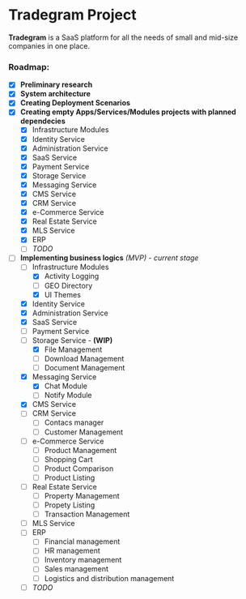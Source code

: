 # Tradegram Project

**Tradegram** is a SaaS platform for all the needs of small and mid-size companies in one place.

### Roadmap:
 - [X] **Preliminary research**
 - [X] **System architecture**
 - [X] **Creating Deployment Scenarios**
 - [X] **Creating empty Apps/Services/Modules projects with planned dependecies**
   - [X] Infrastructure Modules
   - [X] Identity Service
   - [X] Administration Service
   - [X] SaaS Service
   - [X] Payment Service
   - [X] Storage Service
   - [X] Messaging Service
   - [X] CMS Service
   - [X] CRM Service
   - [X] e-Commerce Service
   - [X] Real Estate Service
   - [X] MLS Service
   - [X] ERP 
   - [ ] *TODO*
 - [ ] **Implementing	business logics** *(MVP)* - *current stage* 
   - [ ] Infrastructure Modules
     - [X] Activity Logging
     - [ ] GEO Directory
     - [X] UI Themes
   - [X] Identity Service
   - [X] Administration Service
   - [X] SaaS Service
   - [ ] Payment Service
   - [ ] Storage Service - **(WIP)**
     - [X] File Management
     - [ ] Download Management
     - [ ] Document Management
   - [X] Messaging Service
     - [X] Chat Module
     - [ ] Notify Module
   - [X] CMS Service
   - [ ] CRM Service
     - [ ] Contacs manager
     - [ ] Customer Management
   - [ ] e-Commerce Service
     - [ ] Product Management
     - [ ] Shopping Cart
     - [ ] Product Comparison
     - [ ] Product Listing
   - [ ] Real Estate Service
     - [ ] Property Management
     - [ ] Propety Listing
     - [ ] Transaction Management
   - [ ] MLS Service
   - [ ] ERP
     - [ ] Financial management
     - [ ] HR management
     - [ ] Inventory management
     - [ ] Sales management
     - [ ] Logistics and distribution management
   - [ ] *TODO*
